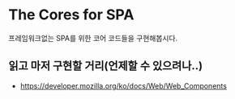 # The Cores for SPA

프레임워크없는 SPA를 위한 코어 코드들을 구현해봅시다.

## 읽고 마저 구현할 거리(언제할 수 있으려나..)
* https://developer.mozilla.org/ko/docs/Web/Web_Components
